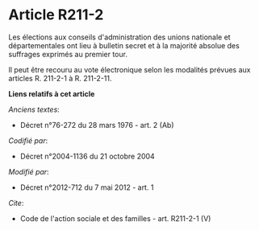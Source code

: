 # Article R211-2

Les élections aux conseils d'administration des unions nationale et départementales ont lieu à bulletin secret et à la
majorité absolue des suffrages exprimés au premier tour. 

Il peut être recouru au vote électronique selon les modalités prévues aux articles R. 211-2-1 à R. 211-2-11.

**Liens relatifs à cet article**

_Anciens textes_:

  - Décret n°76-272 du 28 mars 1976 - art. 2 (Ab)

_Codifié par_:

  - Décret n°2004-1136 du 21 octobre 2004

_Modifié par_:

  - Décret n°2012-712 du 7 mai 2012 - art. 1

_Cite_:

  - Code de l'action sociale et des familles - art. R211-2-1 (V)
